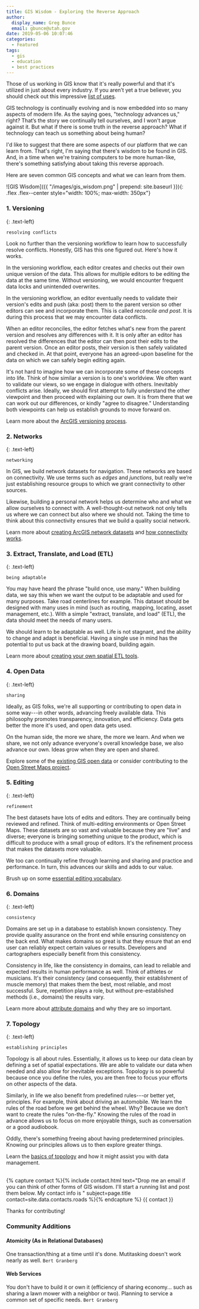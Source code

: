 ```yaml
---
title: GIS Wisdom - Exploring the Reverse Approach
author:
  display_name: Greg Bunce
  email: gbunce@utah.gov
date: 2019-05-06 10:07:46
categories:
  - Featured
tags:
  - gis
  - education
  - best practices
---
```


Those of us working in GIS know that it's really powerful and that it's utilized in just about every industry. If you aren’t yet a true believer, you should check out this impressive [list of uses](https://gisgeography.com/gis-applications-uses/).

GIS technology is continually evolving and is now embedded into so many aspects of modern life. As the saying goes, "technology advances us," right? That’s the story we continually tell ourselves, and I won't argue against it. But what if there is some truth in the reverse approach? What if technology can teach us something about being human?

I'd like to suggest that there are some aspects of our platform that we can learn from. That's right, I'm saying that there's wisdom to be found in GIS. And, in a time when we're training computers to be more human-like, there's something satisfying about taking this reverse approach.

Here are seven common GIS concepts and what we can learn from them.

![GIS Wisdom]({{ "/images/gis_wisdom.png" | prepend: site.baseurl }}){: .flex .flex--center style="width: 100%; max-width: 350px"}

### 1. Versioning
{: .text-left}

`resolving conflicts`

Look no further than the versioning workflow to learn how to successfully resolve conflicts. Honestly, GIS has this one figured out.  Here's how it works.

In the versioning workflow, each editor creates and checks out their own unique version of the data. This allows for multiple editors to be editing the data at the same time. Without versioning, we would encounter frequent data locks and unintended overwrites.

In the versioning workflow, an editor eventually needs to validate their version's edits and push (aka: post) them to the parent version so other editors can see and incorporate them. This is called *reconcile and post*.  It is during this process that we may encounter data conflicts.

When an editor reconciles, the editor fetches what's new from the parent version and resolves any differences with it. It is only after an editor has resolved the differences that the editor can then post their edits to the parent version. Once an editor posts, their version is then safely validated and checked in. At that point, everyone has an agreed-upon baseline for the data on which we can safely begin editing again.

It's not hard to imagine how we can incorporate some of these concepts into life. Think of how similar a version is to one's worldview. We often want to validate our views, so we engage in dialogue with others. Inevitably conflicts arise. Ideally, we should first attempt to fully understand the other viewpoint and then proceed with explaining our own. It is from there that we can work out our differences, or kindly "agree to disagree." Understanding both viewpoints can help us establish grounds to move forward on.

Learn more about the [ArcGIS versioning process](http://desktop.arcgis.com/en/arcmap/latest/manage-data/geodatabases/the-version-editing-process.htm).

### 2. Networks
{: .text-left}

`networking`

In GIS, we build network datasets for navigation. These networks are based on connectivity. We use terms such as *edges* and *junctions*, but really we’re just establishing resource groups to which we grant connectivity to other sources.

Likewise, building a personal network helps us determine who and what we allow ourselves to connect with. A well-thought-out network not only tells us where we can connect but also where we should not. Taking the time to think about this connectivity ensures that we build a quality social network.

Learn more about [creating ArcGIS network datasets](http://desktop.arcgis.com/en/arcmap/latest/extensions/network-analyst/creating-a-network-dataset.htm) and [how connectivity works](http://desktop.arcgis.com/en/arcmap/latest/extensions/network-analyst/understanding-connectivity.htm).

### 3. Extract, Translate, and Load (ETL)
{: .text-left}

`being adaptable`

You may have heard the phrase "build once, use many." When building data, we say this when we want the output to be adaptable and used for many purposes. Take road centerlines for example. This dataset should be designed with many uses in mind (such as routing, mapping, locating, asset management, etc.). With a simple "extract, translate, and load" (ETL), the data should meet the needs of many users.

We should learn to be adaptable as well. Life is not stagnant, and the ability to change and adapt is beneficial. Having a single use in mind has the potential to put us back at the drawing board, building again.

Learn more about [creating your own spatial ETL tools](http://desktop.arcgis.com/en/arcmap/10.6/extensions/data-interoperability/spatial-etl-tools.htm).

### 4. Open Data
{: .text-left}

`sharing`

Ideally, as GIS folks, we're all supporting or contributing to open data in some way---in other words, advancing freely available data.  This philosophy promotes transparency, innovation, and efficiency. Data gets better the more it's used, and open data gets used.

On the human side, the more we share, the more we learn. And when we share, we not only advance everyone's overall knowledge base, we also advance our own. Ideas grow when they are open and shared.

Explore some of the [existing GIS open data](http://hub.arcgis.com/pages/open-data) or consider contributing to the [Open Street Maps project](https://www.openstreetmap.org/about).

### 5. Editing
{: .text-left}

`refinement`

The best datasets have lots of edits and editors. They are continually being reviewed and refined. Think of multi-editing environments or Open Street Maps. These datasets are so vast and valuable because they are "live" and diverse; everyone is bringing something unique to the product, which is difficult to produce with a small group of editors. It's the refinement process that makes the datasets more valuable.

We too can continually refine through learning and sharing and practice and performance. In turn, this advances our skills and adds to our value.

Brush up on some [essential editing vocabulary](http://desktop.arcgis.com/en/arcmap/10.3/manage-data/editing/essential-editing-vocabulary.htm).

### 6. Domains
{: .text-left}

`consistency`

Domains are set up in a database to establish known consistency. They provide quality assurance on the front end while ensuring consistency on the back end. What makes domains so great is that they ensure that an end user can reliably expect certain values or results. Developers and cartographers especially benefit from this consistency.

Consistency in life, like the consistency in domains, can lead to reliable and expected results in human performance as well. Think of athletes or musicians. It's their consistency (and consequently, their establishment of muscle memory) that makes them the best, most reliable, and most successful. Sure, repetition plays a role, but without pre-established methods (i.e., domains) the results vary.

Learn more about [attribute domains](https://pro.arcgis.com/en/pro-app/help/data/geodatabases/overview/an-overview-of-attribute-domains.htm) and why they are so important.

### 7. Topology
{: .text-left}

`establishing principles`

Topology is all about rules. Essentially, it allows us to keep our data clean by defining a set of spatial expectations. We are able to validate our data when needed and also allow for inevitable exceptions. Topology is so powerful because once you define the rules, you are then free to focus your efforts on other aspects of the data.

Similarly, in life we also benefit from predefined rules---or better yet, principles. For example, think about driving an automobile. We learn the rules of the road before we get behind the wheel. Why? Because we don’t want to create the rules "on-the-fly." Knowing the rules of the road in advance allows us to focus on more enjoyable things, such as conversation or a good audiobook.

Oddly, there's something freeing about having predetermined principles. Knowing our principles allows us to then explore greater things.

Learn the [basics of topology](https://pro.arcgis.com/en/pro-app/help/data/topologies/topology-basics.htm) and how it might assist you with data management.

<br/>
{% capture contact %}{% include contact.html text="Drop me an email if you can think of other forms of GIS wisdom. I'll start a running list and post them below. My contact info is " subject=page.title contact=site.data.contacts.roads %}{% endcapture %}
{{ contact }}

Thanks for contributing!

### Community Additions

#### Atomicity (As in Relational Databases)

One transaction/thing at a time until it's done. Mutitasking doesn't work nearly as well. `Bert Granberg`

#### Web Services

You don't have to build it or own it (efficiency of sharing economy... such as sharing a lawn mower with a neighbor or two). Planning to service a common set of specific needs.  `Bert Granberg`

